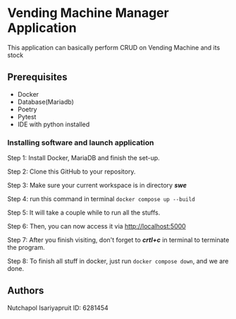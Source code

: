 # Vending Machine Manager Application
This application can basically perform CRUD on Vending Machine and its stock

## Prerequisites
- Docker
- Database(Mariadb)
- Poetry
- Pytest
- IDE with python installed

### Installing software and launch application
Step 1: Install Docker, MariaDB and finish the set-up.

Step 2: Clone this GitHub to your repository.

Step 3: Make sure your current workspace is in directory ***swe***

Step 4: run this command in terminal `docker compose up --build`

Step 5: It will take a couple while to run all the stuffs.

Step 6: Then, you can now access it via [http://localhost:5000](http://localhost:5000)

Step 7: After you finish visiting, don't forget to ***crtl+c*** in terminal to terminate the program.

Step 8: To finish all stuff in docker, just run `docker compose down`, and we are done.

## Authors
Nutchapol Isariyapruit ID: 6281454
